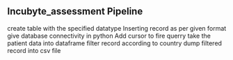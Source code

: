 ## Incubyte_assessment Pipeline
create table with the specified datatype
Inserting record as per given format
give database connectivity in python
Add cursor to fire querry
take the patient data into dataframe
filter record according to country
dump filtered record into csv file
